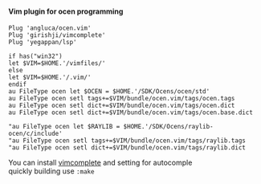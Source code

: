 #### Vim plugin for ocen programming
```vim
Plug 'angluca/ocen.vim'
Plug 'girishji/vimcomplete'
Plug 'yegappan/lsp'

if has("win32")
let $VIM=$HOME.'/vimfiles/'
else
let $VIM=$HOME.'/.vim/'
endif
au FileType ocen let $OCEN = $HOME.'/SDK/Ocens/ocen/std'
au FileType ocen setl tags+=$VIM/bundle/ocen.vim/tags/ocen.tags
au FileType ocen setl dict+=$VIM/bundle/ocen.vim/tags/ocen.dict
au FileType ocen setl dict+=$VIM/bundle/ocen.vim/tags/ocen.base.dict

"au FileType ocen let $RAYLIB = $HOME.'/SDK/Ocens/raylib-ocen/c/include'
"au FileType ocen setl tags+=$VIM/bundle/ocen.vim/tags/raylib.tags
"au FileType ocen setl dict+=$VIM/bundle/ocen.vim/tags/raylib.dict
```
You can install [vimcomplete](https://github.com/girishji/vimcomplete) and setting for autocomple  
quickly building use ```:make```

